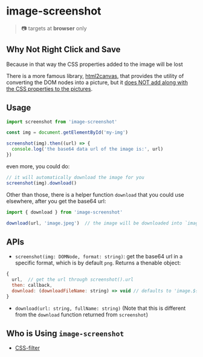 # image-screenshot

> :camera: targets at **browser** only

## Why Not Right Click and Save

Because in that way the CSS properties added to the image will be lost

There is a more famous library, [html2canvas](https://github.com/niklasvh/html2canvas), that provides the utility of converting the DOM nodes into a picture, but it [does NOT add along with the CSS properties to the pictures](https://github.com/niklasvh/html2canvas/issues/1127).

## Usage

```js
import screenshot from 'image-screenshot'

const img = document.getElementById('my-img')

screenshot(img).then((url) => {
  console.log('the base64 data url of the image is:', url)
})
```

even more, you could do:

```js
// it will automatically download the image for you
screenshot(img).download()
```

Other than those, there is a helper function `download` that you could use elsewhere, after you get the base64 url:

```js
import { download } from 'image-screenshot'

download(url, 'image.jpeg')  // the image will be downloaded into `image.jpeg` 
```

## APIs

- `screenshot(img: DOMNode, format: string)`: get the base64 url in a specific format, which is by default `png`. Returns a thenable object:

```js
{
  url,  // get the url through screenshot().url
  then: callback,
  download: (downloadFileName: string) => void // defaults to 'image.${format}'
}
```

- `download(url: string, fullName: string)` (Note that this is different from the `download` function returned from `screenshot`)

## Who is Using `image-screenshot`

- [CSS-filter](https://cyan33.github.io/css-filter/)
